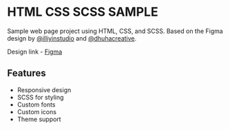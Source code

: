 # HTML CSS SCSS SAMPLE
Sample web page project using HTML, CSS, and SCSS. Based on the Figma design by [@illiyinstudio](https://www.figma.com/@illiyinstudio) and [@dhuhacreative](https://www.figma.com/@dhuhacreative).

Design link - [Figma](https://www.figma.com/community/file/1182205813104058141)

## Features
- Responsive design
- SCSS for styling
- Custom fonts
- Custom icons
- Theme support

[thumbnail]: /assets/img/Thumbnail.png
